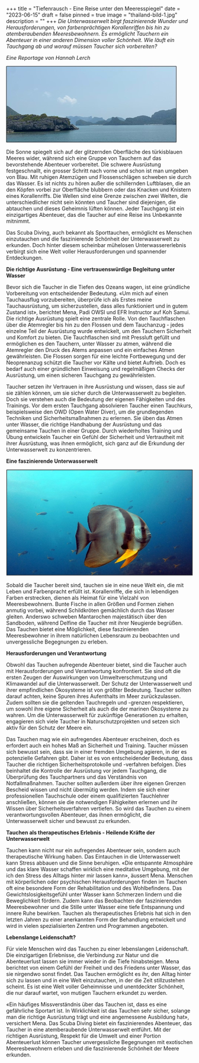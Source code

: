 +++
title = "Tiefenrausch - Eine Reise unter den Meeresspiegel"
date = "2023-06-15"
draft = false
pinned = true
image = "thailand-bild-1.jpg"
description = ""
+++
*Die Unterwasserwelt birgt faszinierende Wunder und Herausforderungen, von farbenprächtigen Korallenriffen bis hin zu atemberaubenden Meeresbewohnern. Es ermöglicht Tauchern ein Abenteuer in einer anderen Dimension voller Schönheit. Wie läuft ein Tauchgang ab und worauf müssen Taucher sich vorbereiten?*

*Eine Reportage von Hannah Lerch*

![Thailands Meere ziehen Jahr für Jahr Touristen ins Land in Süd-Ostasien. Bild aus eigener Quelle](thailand-bild-1.jpg)

Die Sonne spiegelt sich auf der glitzernden Oberfläche des türkisblauen Meeres wider, während sich eine Gruppe von Tauchern auf das bevorstehende Abenteuer vorbereitet. Die schwere Ausrüstung festgeschnallt, ein grosser Schritt nach vorne und schon ist man umgeben von Blau. Mit ruhigen Atemzügen und Flossenschlägen schweben sie durch das Wasser. Es ist nichts zu hören außer die schillernden Luftblasen, die an den Köpfen vorbei zur Oberfläche blubbern oder das Knacken und Knistern eines Korallenriffs. Die Wellen sind eine Grenze zwischen zwei Welten, die unterschiedlicher nicht sein könnten und Taucher sind diejenigen, die abtauchen und dieses Geheimnis lüften können. Jeder Tauchgang ist ein einzigartiges Abenteuer, das die Taucher auf eine Reise ins Unbekannte mitnimmt.

Das Scuba Diving, auch bekannt als Sporttauchen, ermöglicht es Menschen einzutauchen und die faszinierende Schönheit der Unterwasserwelt zu erkunden. Doch hinter diesem scheinbar mühelosen Unterwassererlebnis verbirgt sich eine Welt voller Herausforderungen und spannender Entdeckungen.

**Die richtige Ausrüstung - Eine vertrauenswürdige Begleitung unter Wasser**

Bevor sich die Taucher in die Tiefen des Ozeans wagen, ist eine gründliche Vorbereitung von entscheidender Bedeutung. «Um mich auf einen Tauchausflug vorzubereiten, überprüfe ich als Erstes meine Tauchausrüstung, um sicherzustellen, dass alles funktioniert und in gutem Zustand ist», berichtet Mena, Padi OWSI und EFR Instructor auf Koh Samui. Die richtige Ausrüstung spielt eine zentrale Rolle. Von den Tauchflaschen über die Atemregler bis hin zu den Flossen und dem Tauchanzug - jedes einzelne Teil der Ausrüstung wurde entwickelt, um den Tauchern Sicherheit und Komfort zu bieten. Die Tauchflaschen sind mit Pressluft gefüllt und ermöglichen es den Tauchern, unter Wasser zu atmen, während die Atemregler den Druck des Atems anpassen und ein einfaches Atmen gewährleisten. Die Flossen sorgen für eine leichte Fortbewegung und der Neoprenanzug schützt die Taucher vor Kälte und bietet Auftrieb. Doch es bedarf auch einer gründlichen Einweisung und regelmäßigen Checks der Ausrüstung, um einen sicheren Tauchgang zu gewährleisten.

Taucher setzen ihr Vertrauen in ihre Ausrüstung und wissen, dass sie auf sie zählen können, um sie sicher durch die Unterwasserwelt zu begleiten. Doch sie verstehen auch die Bedeutung der eigenen Fähigkeiten und des Trainings. Vor dem ersten Tauchgang absolvieren Taucher einen Tauchkurs, beispielsweise den OWD (Open Water Diver), um die grundlegenden Techniken und Sicherheitsmaßnahmen zu erlernen. Sie üben das Atmen unter Wasser, die richtige Handhabung der Ausrüstung und das gemeinsame Tauchen in einer Gruppe. Durch wiederholtes Training und Übung entwickeln Taucher ein Gefühl der Sicherheit und Vertrautheit mit ihrer Ausrüstung, was ihnen ermöglicht, sich ganz auf die Erkundung der Unterwasserwelt zu konzentrieren.

**Eine faszinierende Unterwasserwelt**

![Bei Chumphon Pinnacle vor Koh Tao, Bild aus eigener Quelle](thailand-bild-2.jpg)

Sobald die Taucher bereit sind, tauchen sie in eine neue Welt ein, die mit Leben und Farbenpracht erfüllt ist. Korallenriffe, die sich in lebendigen Farben erstrecken, dienen als Heimat für eine Vielzahl von Meeresbewohnern. Bunte Fische in allen Größen und Formen ziehen anmutig vorbei, während Schildkröten gemächlich durch das Wasser gleiten. Anderswo schweben Mantarochen majestätisch über den Sandboden, während Delfine die Taucher mit ihrer Neugierde begrüßen. Das Tauchen bietet eine Möglichkeit, diese faszinierenden Meeresbewohner in ihrem natürlichen Lebensraum zu beobachten und unvergessliche Begegnungen zu erleben.

**Herausforderungen und Verantwortung**

Obwohl das Tauchen aufregende Abenteuer bietet, sind die Taucher auch mit Herausforderungen und Verantwortung konfrontiert. Sie sind oft die ersten Zeugen der Auswirkungen von Umweltverschmutzung und Klimawandel auf die Unterwasserwelt. Der Schutz der Unterwasserwelt und ihrer empfindlichen Ökosysteme ist von größter Bedeutung. Taucher sollten darauf achten, keine Spuren ihres Aufenthalts im Meer zurückzulassen. Zudem sollten sie die geltenden Tauchregeln und -grenzen respektieren, um sowohl ihre eigene Sicherheit als auch die der marinen Ökosysteme zu wahren. Um die Unterwasserwelt für zukünftige Generationen zu erhalten, engagieren sich viele Taucher in Naturschutzprojekten und setzen sich aktiv für den Schutz der Meere ein.

Das Tauchen mag wie ein aufregendes Abenteuer erscheinen, doch es erfordert auch ein hohes Maß an Sicherheit und Training. Taucher müssen sich bewusst sein, dass sie in einer fremden Umgebung agieren, in der es potenzielle Gefahren gibt. Daher ist es von entscheidender Bedeutung, dass Taucher die richtigen Sicherheitsprotokolle und -verfahren befolgen. Dies beinhaltet die Kontrolle der Ausrüstung vor jedem Tauchgang, die Überprüfung des Tauchpartners und das Verständnis von Notfallmaßnahmen. Taucher sollten außerdem über ihre eigenen Grenzen Bescheid wissen und nicht übermütig werden. Indem sie sich einer professionellen Tauchschule oder einem qualifizierten Tauchlehrer anschließen, können sie die notwendigen Fähigkeiten erlernen und ihr Wissen über Sicherheitsverfahren vertiefen. So wird das Tauchen zu einem verantwortungsvollen Abenteuer, das ihnen ermöglicht, die Unterwasserwelt sicher und bewusst zu erkunden.

**Tauchen als therapeutisches Erlebnis - Heilende Kräfte der Unterwasserwelt**

Tauchen kann nicht nur ein aufregendes Abenteuer sein, sondern auch therapeutische Wirkung haben. Das Eintauchen in die Unterwasserwelt kann Stress abbauen und die Sinne beruhigen. «Die entspannte Atmosphäre und das klare Wasser schaffen wirklich eine meditative Umgebung, mit der ich den Stress des Alltags hinter mir lassen kann», äussert Mena. Menschen mit körperlichen oder psychischen Herausforderungen finden im Tauchen oft eine besondere Form der Rehabilitation und des Wohlbefindens. Das Gewichtslosigkeitsgefühl unter Wasser kann Schmerzen lindern und die Beweglichkeit fördern. Zudem kann das Beobachten der faszinierenden Meeresbewohner und die Stille unter Wasser eine tiefe Entspannung und innere Ruhe bewirken. Tauchen als therapeutisches Erlebnis hat sich in den letzten Jahren zu einer anerkannten Form der Behandlung entwickelt und wird in vielen spezialisierten Zentren und Programmen angeboten.

**Lebenslange Leidenschaft?**

Für viele Menschen wird das Tauchen zu einer lebenslangen Leidenschaft. Die einzigartigen Erlebnisse, die Verbindung zur Natur und die Abenteuerlust lassen sie immer wieder in die Tiefe hinabsteigen. Mena berichtet von einem Gefühl der Freiheit und des Friedens unter Wasser, das sie nirgendwo sonst findet. Das Tauchen ermöglicht es ihr, den Alltag hinter sich zu lassen und in eine Welt einzutauchen, in der die Zeit stillzustehen scheint. Es ist eine Welt voller Geheimnisse und unentdeckter Schönheit, die nur darauf wartet, von mutigen Tauchern erkundet zu werden.

«Ein häufiges Missverständnis über das Tauchen ist, dass es eine gefährliche Sportart ist. In Wirklichkeit ist das Tauchen sehr sicher, solange man die richtige Ausrüstung trägt und eine angemessene Ausbildung hat», versichert Mena. Das Scuba Diving bietet ein faszinierendes Abenteuer, das Taucher in eine atemberaubende Unterwasserwelt entführt. Mit der richtigen Ausrüstung, Respekt für die Umwelt und einer Portion Abenteuerlust können Taucher unvergessliche Begegnungen mit exotischen Meeresbewohnern erleben und die faszinierende Schönheit der Meere erkunden.